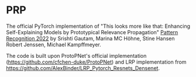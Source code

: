 # PRP

The official PyTorch implementation of "This looks more like that: Enhancing Self-Explaining Models by Prototypical Relevance Propagation" [Pattern Recognition 2022](https://www.sciencedirect.com/science/article/pii/S0031320322006513) by Srishti Gautam,  Marina MC Höhne, Stine Hansen Robert Jenssen, Michael Kampffmeyer.

The code is built upon ProtoPNet's official implementation (https://github.com/cfchen-duke/ProtoPNet) and LRP implementation from https://github.com/AlexBinder/LRP_Pytorch_Resnets_Densenet.
